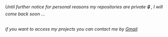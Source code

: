 ###### Until further notice for personal reasons my repositories are private 🔒 , I will come back soon ...
###### if you want to access my projects you can contact me by [Gmail](aliaghdam.erfan@gmail.com)
